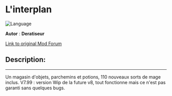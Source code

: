 # L'interplan

![Language](https://img.shields.io/static/v1?label=language&message=french%20%7C%20&color=informational)

**Autor** : **Deratiseur**

[Link to original Mod Forum](https://www.baldursgateworld.fr/viewtopic.php?t=31563)


## Description:
-------------

Un magasin d'objets, parchemins et potions, 110 nouveaux sorts de mage inclus.
V7.99 : version Wip de la future v8, tout fonctionne mais ce n'est pas garanti sans quelques bugs.

